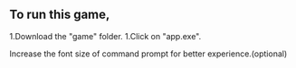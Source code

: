 ## To run this game,
  1.Download the "game" folder.
  1.Click on "app.exe".
                   
Increase the font size of command prompt for better experience.(optional)
